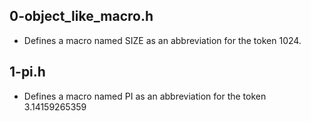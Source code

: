 ## 0-object_like_macro.h
- Defines a macro named SIZE as an abbreviation for the token 1024.
## 1-pi.h
- Defines a macro named PI as an abbreviation for the token 3.14159265359
